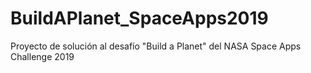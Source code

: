 # BuildAPlanet_SpaceApps2019
Proyecto de solución al desafío "Build a Planet" del NASA Space Apps Challenge 2019
